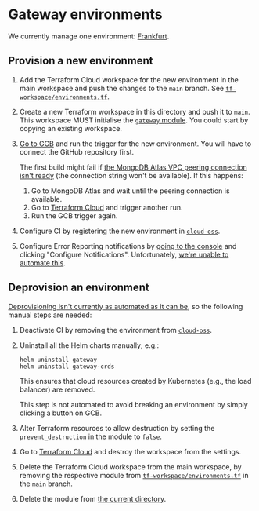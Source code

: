 # Gateway environments

We currently manage one environment: [Frankfurt](./frankfurt).

## Provision a new environment

1. Add the Terraform Cloud workspace for the new environment in the main workspace and push the changes to the `main` branch. See [`tf-workspace/environments.tf`](https://github.com/relaycorp/cloud-gateway/blob/main/tf-workspace/environments.tf).
1. Create a new Terraform workspace in this directory and push it to `main`. This workspace MUST initialise the [`gateway` module](./_modules/gateway). You could start by copying an existing workspace.
1. [Go to GCB](https://console.cloud.google.com/cloud-build/triggers) and run the trigger for the new environment. You will have to connect the GitHub repository first.

   The first build might fail if [the MongoDB Atlas VPC peering connection isn't ready](https://feedback.mongodb.com/forums/924145-atlas/suggestions/44625444-mongodbatlas-cluster-should-wait-until-cluster-is) (the connection string won't be available). If this happens:
   1. Go to MongoDB Atlas and wait until the peering connection is available.
   1. Go to [Terraform Cloud](https://app.terraform.io/app/Relaycorp/workspaces?search=gateway-) and trigger another run.
   1. Run the GCB trigger again.
1. Configure CI by registering the new environment in [`cloud-oss`](https://github.com/relaycorp/cloud-oss/blob/main/cloud.tf).
1. Configure Error Reporting notifications by [going to the console](https://console.cloud.google.com/errors) and clicking "Configure Notifications". Unfortunately, [we're unable to automate this](https://github.com/hashicorp/terraform-provider-google/issues/12068).

## Deprovision an environment

[Deprovisioning isn't currently as automated as it can be](https://github.com/relaycorp/cloud-gateway/issues/56), so the following manual steps are needed:

1. Deactivate CI by removing the environment from [`cloud-oss`](https://github.com/relaycorp/cloud-oss/blob/main/cloud.tf).
1. Uninstall all the Helm charts manually; e.g.:
   ```
   helm uninstall gateway
   helm uninstall gateway-crds
   ```
   
   This ensures that cloud resources created by Kubernetes (e.g., the load balancer) are removed.

   This step is not automated to avoid breaking an environment by simply clicking a button on GCB.
1. Alter Terraform resources to allow destruction by setting the `prevent_destruction` in the module to `false`.
1. Go to [Terraform Cloud](https://app.terraform.io/app/Relaycorp/workspaces?search=gateway-) and destroy the workspace from the settings.
1. Delete the Terraform Cloud workspace from the main workspace, by removing the respective module from [`tf-workspace/environments.tf`](https://github.com/relaycorp/cloud-gateway/blob/main/tf-workspace/environments.tf) in the `main` branch.
1. Delete the module from [the current directory](./).
